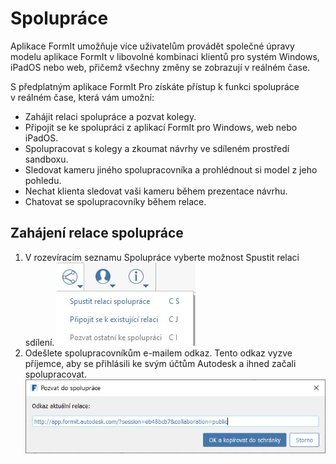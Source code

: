 # Spolupráce

Aplikace FormIt umožňuje více uživatelům provádět společné úpravy modelu aplikace FormIt v libovolné kombinaci klientů pro systém Windows, iPadOS nebo web, přičemž všechny změny se zobrazují v reálném čase.

S předplatným aplikace FormIt Pro získáte přístup k funkci spolupráce v reálném čase, která vám umožní:

* Zahájit relaci spolupráce a pozvat kolegy.
* Připojit se ke spolupráci z aplikací FormIt pro Windows, web nebo iPadOS.
* Spolupracovat s kolegy a zkoumat návrhy ve sdíleném prostředí sandboxu.
* Sledovat kameru jiného spolupracovníka a prohlédnout si model z jeho pohledu.
* Nechat klienta sledovat vaši kameru během prezentace návrhu.
* Chatovat se spolupracovníky během relace.

## Zahájení relace spolupráce

1. V rozevíracím seznamu Spolupráce vyberte možnost Spustit relaci sdílení. ![](../.gitbook/assets/6c166d38-6851-4d62-b2dc-8f83efd958f8.png)
2. Odešlete spolupracovníkům e-mailem odkaz. Tento odkaz vyzve příjemce, aby se přihlásili ke svým účtům Autodesk a ihned začali spolupracovat. ![](../.gitbook/assets/collaborate.png)



